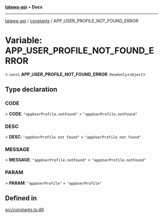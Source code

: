 [**talawa-api**](../../README.md) • **Docs**

***

[talawa-api](../../modules.md) / [constants](../README.md) / APP\_USER\_PROFILE\_NOT\_FOUND\_ERROR

# Variable: APP\_USER\_PROFILE\_NOT\_FOUND\_ERROR

\> `const` **APP\_USER\_PROFILE\_NOT\_FOUND\_ERROR**: `Readonly`\<`object`\>

## Type declaration

### CODE

\> **CODE**: `"appUserProfile.notFound"` = `"appUserProfile.notFound"`

### DESC

\> **DESC**: `"appUserProfile not found"` = `"appUserProfile not found"`

### MESSAGE

\> **MESSAGE**: `"appUserProfile.notFound"` = `"appUserProfile.notFound"`

### PARAM

\> **PARAM**: `"appUserProfile"` = `"appUserProfile"`

## Defined in

[src/constants.ts:46](https://github.com/PalisadoesFoundation/talawa-api/blob/f9e8275b1ddff2d3edcec79ee3b37c07998f6cc3/src/constants.ts#L46)
